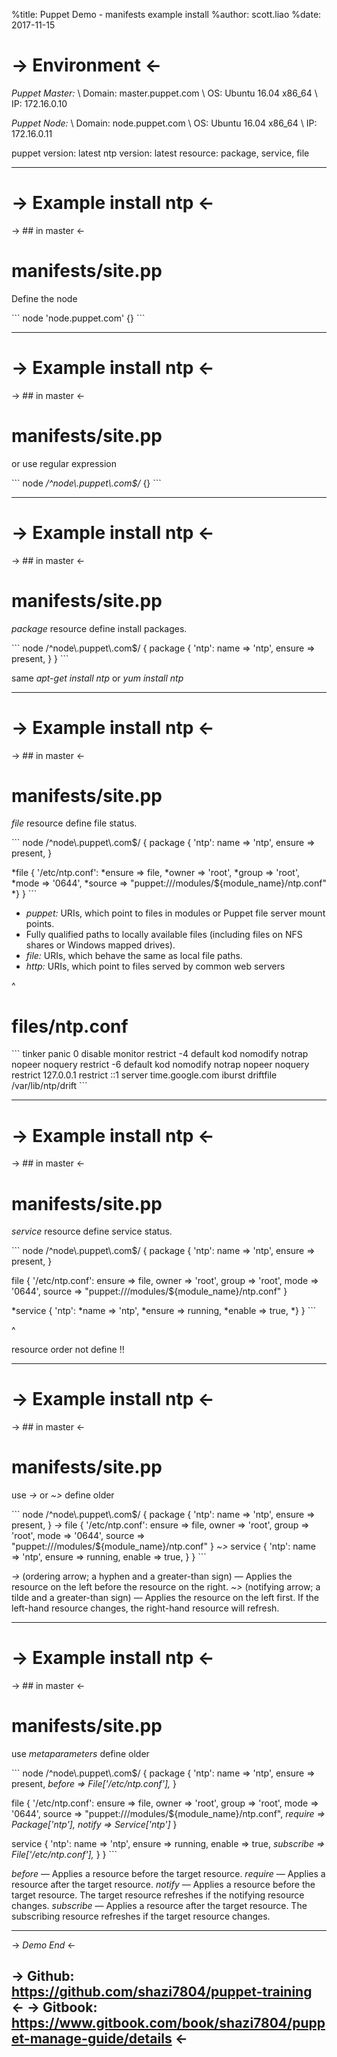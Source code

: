 %title: Puppet Demo - manifests example install
%author: scott.liao
%date: 2017-11-15

-> Environment <-
=========




_Puppet Master:_
\    Domain:        master.puppet.com
\        OS:        Ubuntu 16.04 x86_64
\        IP:        172.16.0.10


_Puppet Node:_
\    Domain:        node.puppet.com
\        OS:        Ubuntu 16.04 x86_64
\        IP:        172.16.0.11


puppet version:    latest
ntp version:       latest
resource:          package, service, file

-------------------------------------------------

-> Example install ntp <-
=========

-> ## in master <-

# manifests/site.pp

Define the node


\```
node 'node.puppet.com' {}
\```

-------------------------------------------------

-> Example install ntp <-
=========

-> ## in master <-

# manifests/site.pp

or use regular expression


\```
node */^node\\\.puppet\\\.com$/* {}
\```

-------------------------------------------------

-> Example install ntp <-
=========

-> ## in master <-

# manifests/site.pp

*package* resource define install packages.


\```
node /^node\\\.puppet\\\.com$/ {
  package { 'ntp':
    name   => 'ntp',
    ensure => present,
  }
}
\```

same *apt-get install ntp* or *yum install ntp*

-------------------------------------------------

-> Example install ntp <-
=========

-> ## in master <-

# manifests/site.pp

*file* resource define file status.


\```
node /^node\\\.puppet\\\.com$/ {
  package { 'ntp':
    name   => 'ntp',
    ensure => present,
  }

  *file { '/etc/ntp.conf':
    *ensure => file,
    *owner  => 'root',
    *group  => 'root',
    *mode   => '0644',
    *source => "puppet:///modules/${module_name}/ntp.conf"
  *}
}
\```

- *puppet:* URIs, which point to files in modules or Puppet file server mount points.
- Fully qualified paths to locally available files (including files on NFS shares or Windows mapped drives).
- *file:* URIs, which behave the same as local file paths.
- *http:* URIs, which point to files served by common web servers

^


# files/ntp.conf

\```
tinker panic 0
disable monitor
restrict -4 default kod nomodify notrap nopeer noquery
restrict -6 default kod nomodify notrap nopeer noquery
restrict 127.0.0.1
restrict ::1
server time.google.com iburst
driftfile /var/lib/ntp/drift
\```


-------------------------------------------------
-> Example install ntp <-
=========

-> ## in master <-

# manifests/site.pp

*service* resource define service status.


\```
node /^node\\\.puppet\\\.com$/ {
  package { 'ntp':
    name   => 'ntp',
    ensure => present,
  }

  file { '/etc/ntp.conf':
    ensure => file,
    owner  => 'root',
    group  => 'root',
    mode   => '0644',
    source => "puppet:///modules/${module_name}/ntp.conf"
  }

  *service { 'ntp':
    *name   => 'ntp',
    *ensure => running,
    *enable => true,
  *}
}
\```

^

resource order not define \!\!

-------------------------------------------------

-> Example install ntp <-
=========

-> ## in master <-

# manifests/site.pp

use *->* or *~>* define older


\```
node /^node\\\.puppet\\\.com$/ {
  package { 'ntp':
    name   => 'ntp',
    ensure => present,
  } *->*
  file { '/etc/ntp.conf':
    ensure => file,
    owner  => 'root',
    group  => 'root',
    mode   => '0644',
    source => "puppet:///modules/${module_name}/ntp.conf"
  } *~>*
  service { 'ntp':
    name   => 'ntp',
    ensure => running,
    enable => true,
  }
}
\```

*->* (ordering arrow; a hyphen and a greater-than sign) — Applies the resource on the left before the resource on the right.
*~>* (notifying arrow; a tilde and a greater-than sign) — Applies the resource on the left first. If the left-hand resource changes, the right-hand resource will refresh.

-------------------------------------------------

-> Example install ntp <-
=========

-> ## in master <-

# manifests/site.pp

use *metaparameters* define older


\```
node /^node\\\.puppet\\\.com$/ {
  package { 'ntp':
    name   => 'ntp',
    ensure => present,
    *before => File['/etc/ntp.conf'],*
  }

  file { '/etc/ntp.conf':
    ensure  => file,
    owner   => 'root',
    group   => 'root',
    mode    => '0644',
    source  => "puppet:///modules/${module_name}/ntp.conf",
    *require => Package['ntp'],*
    *notify  => Service['ntp']*
  }

  service { 'ntp':
    name      => 'ntp',
    ensure    => running,
    enable    => true,
    *subscribe => File['/etc/ntp.conf'],*
  }
}
\```

*before* — Applies a resource before the target resource.
*require* — Applies a resource after the target resource.
*notify* — Applies a resource before the target resource. The target resource refreshes if the notifying resource changes.
*subscribe* — Applies a resource after the target resource. The subscribing resource refreshes if the target resource changes.


-------------------------------------------------




-> _*Demo End*_ <-


-> Github: https://github.com/shazi7804/puppet-training <-
-> Gitbook: https://www.gitbook.com/book/shazi7804/puppet-manage-guide/details <-
-------------------------------------------------